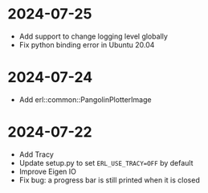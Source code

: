 # 2024-07-25

- Add support to change logging level globally
- Fix python binding error in Ubuntu 20.04

# 2024-07-24

- Add erl::common::PangolinPlotterImage

# 2024-07-22

- Add Tracy
- Update setup.py to set `ERL_USE_TRACY=OFF` by default
- Improve Eigen IO
- Fix bug: a progress bar is still printed when it is closed
